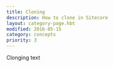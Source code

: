 ```yaml
---
title: Cloning
description: How to clone in Sitecore
layout: category-page.hbt
modified: 2016-05-15
category: concepts
priority: 3
---
```


Clonging text
